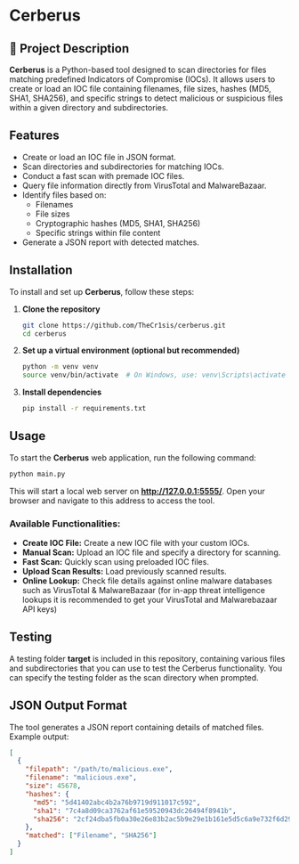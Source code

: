 # Cerberus

## 📌 Project Description
**Cerberus** is a Python-based tool designed to scan directories for files matching predefined Indicators of Compromise (IOCs). It allows users to create or load an IOC file containing filenames, file sizes, hashes (MD5, SHA1, SHA256), and specific strings to detect malicious or suspicious files within a given directory and subdirectories.

## Features
- Create or load an IOC file in JSON format.
- Scan directories and subdirectories for matching IOCs.
- Conduct a fast scan with premade IOC files.
- Query file information directly from VirusTotal and MalwareBazaar.
- Identify files based on:
  - Filenames
  - File sizes
  - Cryptographic hashes (MD5, SHA1, SHA256)
  - Specific strings within file content
- Generate a JSON report with detected matches.

## Installation

To install and set up **Cerberus**, follow these steps:

1. **Clone the repository**  
   ```bash
   git clone https://github.com/TheCr1sis/cerberus.git
   cd cerberus
   ```

2. **Set up a virtual environment (optional but recommended)**  
   ```bash
   python -m venv venv
   source venv/bin/activate  # On Windows, use: venv\Scripts\activate
   ```

3. **Install dependencies**  
   ```bash
   pip install -r requirements.txt
   ```

## Usage

To start the **Cerberus** web application, run the following command:

```bash
python main.py
```

This will start a local web server on **http://127.0.0.1:5555/**. Open your browser and navigate to this address to access the tool.

### Available Functionalities:
- **Create IOC File:** Create a new IOC file with your custom IOCs.
- **Manual Scan:** Upload an IOC file and specify a directory for scanning.
- **Fast Scan:** Quickly scan using preloaded IOC files.
- **Upload Scan Results:** Load previously scanned results.
- **Online Lookup:** Check file details against online malware databases such as VirusTotal & MalwareBazaar (for in-app threat intelligence lookups it is recommended to get your VirusTotal and Malwarebazaar API keys)

## Testing

A testing folder **target** is included in this repository, containing various files and subdirectories that you can use to test the Cerberus functionality. You can specify the testing folder as the scan directory when prompted.

## JSON Output Format
The tool generates a JSON report containing details of matched files. Example output:

```json
[
  {
    "filepath": "/path/to/malicious.exe",
    "filename": "malicious.exe",
    "size": 45678,
    "hashes": {
      "md5": "5d41402abc4b2a76b9719d911017c592",
      "sha1": "7c4a8d09ca3762af61e59520943dc26494f8941b",
      "sha256": "2cf24dba5fb0a30e26e83b2ac5b9e29e1b161e5d5c6a9e732f6d29b34b1af7a1"
    },
    "matched": ["Filename", "SHA256"]
  }
]
```

